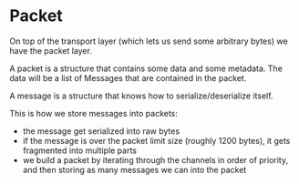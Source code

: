 # Packet


On top of the transport layer (which lets us send some arbitrary bytes) we have the packet layer.

A packet is a structure that contains some data and some metadata.
The data will be a list of Messages that are contained in the packet.

A message is a structure that knows how to serialize/deserialize itself.


This is how we store messages into packets:
- the message get serialized into raw bytes
- if the message is over the packet limit size (roughly 1200 bytes), it gets fragmented into multiple parts
- we build a packet by iterating through the channels in order of priority, and then storing as many messages we can into the packet

